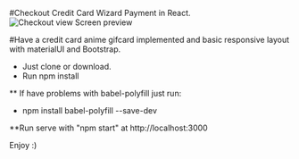 #Checkout Credit Card Wizard Payment in React.
![Checkout view Screen preview](http://www.thiagolucio.com.br/images/checkoutScreen.jpg)

#Have a credit card anime gifcard implemented and basic responsive layout with materialUI and Bootstrap.

* Just clone or download. 
* Run npm install

** If have problems with babel-polyfill just run:
* npm install babel-polyfill --save-dev

**Run serve with "npm start" at http://localhost:3000

Enjoy :)
